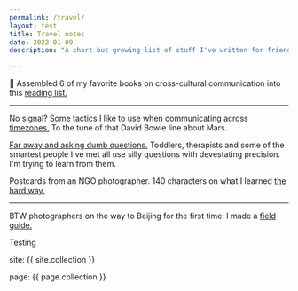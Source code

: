 ```yaml
---
permalink: /travel/
layout: test
title: Travel notes
date: 2022-01-09
description: "A short but growing list of stuff I've written for friends who are on the road."

---
```




📌
Assembled 6 of my favorite books on cross-cultural communication into this [reading list.]

[reading list.]: https://www.zachmccabe.com/travel/reading-list



---



No signal? Some tactics I like to use when communicating across [timezones.] To the tune of that David Bowie line about Mars.

[Far away and asking dumb questions.] Toddlers, therapists and some of the smartest people I've met all use silly questions with devestating precision. I'm trying to learn from them.

Postcards from an NGO photographer. 140 characters on what I learned [the hard way.]

[timezones.]: https://www.zachmccabe.com/travel/timezones

[Far away and asking dumb questions.]: https://www.zachmccabe.com/travel/dumb-questions

[the hard way.]: https://www.zachmccabe.com/travel/postcard



---


BTW photographers on the way to Beijing for the first time: I made a [field guide.]

[field guide.]: https://www.zachmccabe.com/beijing



Testing

site: {{ site.collection }}

page: {{ page.collection }}
